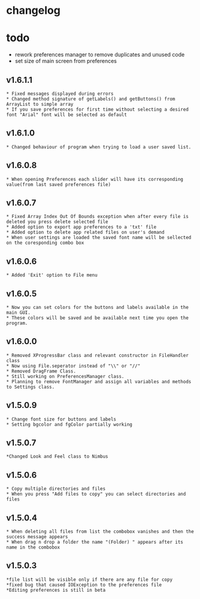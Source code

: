 # changelog
# todo
* rework preferences manager to remove duplicates and unused code
* set size of main screen from preferences
## v1.6.1.1
	* Fixed messages displayed during errors
	* Changed method signature of getLabels() and getButtons() from ArrayList to simple array
	* If you save preferences for first time without selecting a desired font "Arial" font will be selected as default
## v1.6.1.0
	* Changed behaviour of program when trying to load a user saved list.
## v1.6.0.8
	* When opening Preferences each slider will have its corresponding value(from last saved preferences file)
## v1.6.0.7
	* Fixed Array Index Out Of Bounds exception when after every file is deleted you press delete selected file
	* Added option to export app preferences to a 'txt' file
	* Added option to delete app related files on user's demand
	* When user settings are loaded the saved font name will be sellected on the coresponding combo box
## v1.6.0.6
	* Added 'Exit' option to File menu
## v1.6.0.5
	* Now you can set colors for the buttons and labels available in the main GUI.
	* These colors will be saved and be available next time you open the program. 
## v1.6.0.0
	* Removed XProgressBar class and relevant constructor in FileHandler class
	* Now using File.seperator instead of "\\" or "//"
	* Removed DragFrame Class.
	* Still working on PreferencesManager class.
	* Planning to remove FontManager and assign all variables and methods to Settings class.
## v1.5.0.9
	* Change font size for buttons and labels
	* Setting bgcolor and fgColor partially working
## v1.5.0.7
	*Changed Look and Feel class to Nimbus
## v1.5.0.6
	* Copy multiple directories and files
	* When you press "Add files to copy" you can select directories and files
## v1.5.0.4
	* When deleting all files from list the combobox vanishes and then the success message appears
	* When drag n drop a folder the name "(Folder) " appears after its name in the combobox 	

## v1.5.0.3
	*file list will be visible only if there are any file for copy
	*fixed bug that caused IOException to the preferences file
	*Editing preferences is still in beta


